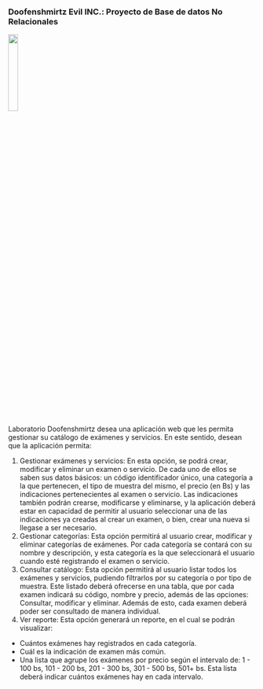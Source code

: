 ### Doofenshmirtz Evil INC.: Proyecto de Base de datos No Relacionales

<a href="#"><img width="20%" height="auto" src="https://upload.wikimedia.org/wikipedia/en/d/dc/Perry_the_Platypus.png" height="175px"/></a>

Laboratorio Doofenshmirtz desea una aplicación web que les permita
gestionar su catálogo de exámenes y servicios. En este sentido, desean
que la aplicación permita:
1) Gestionar exámenes y servicios: En esta opción, se podrá crear,
modificar y eliminar un examen o servicio. De cada uno de ellos se saben
sus datos básicos: un código identificador único, una categoría a la que
pertenecen, el tipo de muestra del mismo, el precio (en Bs) y las
indicaciones pertenecientes al examen o servicio. Las indicaciones
también podrán crearse, modificarse y eliminarse, y la aplicación deberá
estar en capacidad de permitir al usuario seleccionar una de las
indicaciones ya creadas al crear un examen, o bien, crear una nueva si
llegase a ser necesario.
2) Gestionar categorías: Esta opción permitirá al usuario crear, modificar
y eliminar categorías de exámenes. Por cada categoría se contará con
su nombre y descripción, y esta categoría es la que seleccionará el
usuario cuando esté registrando el examen o servicio.
3) Consultar catálogo: Esta opción permitirá al usuario listar todos los
exámenes y servicios, pudiendo filtrarlos por su categoría o por tipo de
muestra. Este listado deberá ofrecerse en una tabla, que por cada
examen indicará su código, nombre y precio, además de las opciones:
Consultar, modificar y eliminar. Además de esto, cada examen deberá
poder ser consultado de manera individual.
4) Ver reporte: Esta opción generará un reporte, en el cual se podrán
visualizar:
- Cuántos exámenes hay registrados en cada categoría.
- Cuál es la indicación de examen más común.
- Una lista que agrupe los exámenes por precio según el intervalo de: 1 -
100 bs, 101 - 200 bs, 201 - 300 bs, 301 - 500 bs, 501+ bs. Esta lista deberá
indicar cuántos exámenes hay en cada intervalo.
